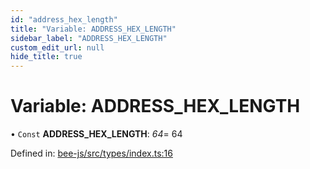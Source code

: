 ```yaml
---
id: "address_hex_length"
title: "Variable: ADDRESS_HEX_LENGTH"
sidebar_label: "ADDRESS_HEX_LENGTH"
custom_edit_url: null
hide_title: true
---
```


# Variable: ADDRESS\_HEX\_LENGTH

• `Const` **ADDRESS\_HEX\_LENGTH**: *64*= 64

Defined in: [bee-js/src/types/index.ts:16](https://github.com/ethersphere/bee-js/blob/430becc/src/types/index.ts#L16)
